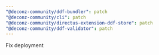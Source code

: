 ```yaml
---
"@deconz-community/ddf-bundler": patch
"@deconz-community/cli": patch
"@deconz-community/directus-extension-ddf-store": patch
"@deconz-community/ddf-validator": patch
---
```


Fix deployment
